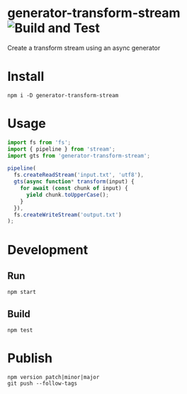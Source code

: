 # generator-transform-stream ![Build and Test](https://github.com/bealearts/generator-transform-stream/workflows/Build%20and%20Test/badge.svg)

Create a transform stream using an async generator

# Install
```shell
npm i -D generator-transform-stream
```

# Usage

```js
import fs from 'fs';
import { pipeline } from 'stream';
import gts from 'generator-transform-stream';

pipeline(
  fs.createReadStream('input.txt', 'utf8'),
  gts(async function* transform(input) {
    for await (const chunk of input) {
      yield chunk.toUpperCase();
    }
  }),
  fs.createWriteStream('output.txt')
);
```


# Development

## Run
```shell
npm start
```

## Build
```shell
npm test
```

# Publish
```shell
npm version patch|minor|major
git push --follow-tags
```
